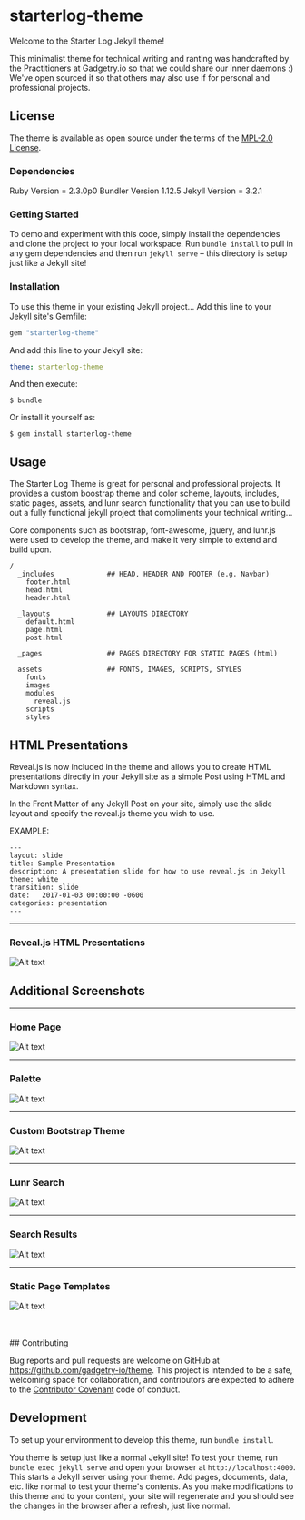 # starterlog-theme

Welcome to the Starter Log Jekyll theme!

This minimalist theme for technical writing and ranting was handcrafted by the Practitioners at Gadgetry.io so that we could share our inner daemons :)  We've open sourced it so that others may also use if for personal and professional projects.

## License

The theme is available as open source under the terms of the [MPL-2.0 License](https://opensource.org/licenses/MPL-2.0).

### Dependencies

Ruby Version = 2.3.0p0
Bundler Version 1.12.5
Jekyll Version = 3.2.1


### Getting Started

To demo and experiment with this code, simply install the dependencies and clone the project to your local workspace.  Run `bundle install` to pull in any gem dependencies and then run `jekyll serve` – this directory is setup just like a Jekyll site!


### Installation

To use this theme in your existing Jekyll project... Add this line to your Jekyll site's Gemfile:

```ruby
gem "starterlog-theme"
```

And add this line to your Jekyll site:

```yaml
theme: starterlog-theme
```

And then execute:

    $ bundle

Or install it yourself as:

    $ gem install starterlog-theme

## Usage

The Starter Log Theme is great for personal and professional projects.  It provides a custom boostrap theme and color scheme, layouts, includes, static pages, assets, and lunr search functionality that you can use to build out a fully functional jekyll project that compliments your technical writing...

Core components such as bootstrap, font-awesome, jquery, and lunr.js were used to develop the theme, and make it very simple to extend and build upon.

    /
      _includes             ## HEAD, HEADER AND FOOTER (e.g. Navbar)
        footer.html
        head.html
        header.html

      _layouts              ## LAYOUTS DIRECTORY
        default.html
        page.html
        post.html

      _pages                ## PAGES DIRECTORY FOR STATIC PAGES (html)

      assets                ## FONTS, IMAGES, SCRIPTS, STYLES
        fonts
        images
        modules
          reveal.js
        scripts
        styles


## HTML Presentations

Reveal.js is now included in the theme and allows you to create HTML presentations directly in your Jekyll site as a simple Post using HTML and Markdown syntax.

In the Front Matter of any Jekyll Post on your site, simply use the slide layout and specify the reveal.js theme you wish to use.

EXAMPLE:

    ---
    layout: slide
    title: Sample Presentation
    description: A presentation slide for how to use reveal.js in Jekyll
    theme: white
    transition: slide
    date:   2017-01-03 00:00:00 -0600
    categories: presentation
    ---

<hr>

### Reveal.js HTML Presentations

![Alt text](./docs/images/slide.png?raw=true "Presentations")



## Additional Screenshots

<hr>

### Home Page

![Alt text](./docs/images/home.png?raw=true "Home Page")

<hr>

### Palette

![Alt text](./docs/images/palette.png?raw=true "Palette")

<hr>

### Custom Bootstrap Theme

![Alt text](./docs/images/theme.png?raw=true "Custom Theme")

<hr>

### Lunr Search

![Alt text](./docs/images/search.png?raw=true "Lunr Search")

<hr>

### Search Results

![Alt text](./docs/images/search-results.png?raw=true "Search Results")

<hr>

### Static Page Templates

![Alt text](./docs/images/about.png?raw=true "About")



<br>
<br>
## Contributing

Bug reports and pull requests are welcome on GitHub at https://github.com/gadgetry-io/theme. This project is intended to be a safe, welcoming space for collaboration, and contributors are expected to adhere to the [Contributor Covenant](http://contributor-covenant.org) code of conduct.

## Development

To set up your environment to develop this theme, run `bundle install`.

You theme is setup just like a normal Jekyll site! To test your theme, run `bundle exec jekyll serve` and open your browser at `http://localhost:4000`. This starts a Jekyll server using your theme. Add pages, documents, data, etc. like normal to test your theme's contents. As you make modifications to this theme and to your content, your site will regenerate and you should see the changes in the browser after a refresh, just like normal.
